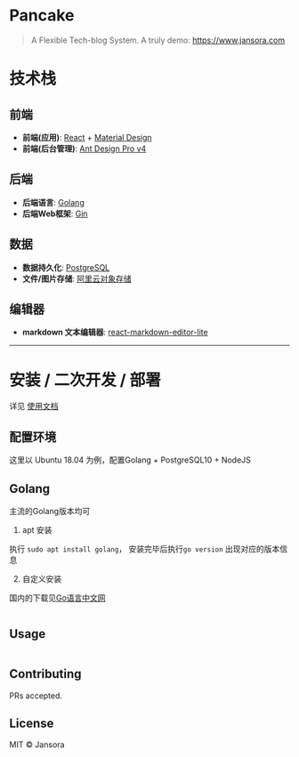 # Pancake
> A Flexible Tech-blog System.  A truly demo: https://www.jansora.com

# 技术栈
## 前端
- **前端(应用)**: [React](https://reactjs.org) + [Material Design](https://material-ui.com)
- **前端(后台管理)**: [Ant Design Pro v4](https://pro.ant.design)

## 后端
- **后端语言**: [Golang](https://golang.org)
- **后端Web框架**: [Gin](https://github.com/gin-gonic/gin)

## 数据
- **数据持久化**: [PostgreSQL ](https://www.postgresql.org/)
- **文件/图片存储**: [阿里云对象存储](https://aliyun.com/product/oss)

## 编辑器
- **markdown 文本编辑器**: [react-markdown-editor-lite](https://github.com/HarryChen0506/react-markdown-editor-lite)

---

# 安装 / 二次开发 / 部署

详见 [使用文档](https://jansora.com/topic/pancake/)

## 配置环境
这里以 Ubuntu 18.04 为例，配置Golang + PostgreSQL10 + NodeJS
## Golang
主流的Golang版本均可
1. apt 安装

执行 `sudo apt install golang`， 安装完毕后执行`go version` 出现对应的版本信息

2. 自定义安装

国内的下载见[Go语言中文网](https://studygolang.com/dl)
```
```

## Usage

```
```

## Contributing

PRs accepted.
>

## License

MIT © Jansora
